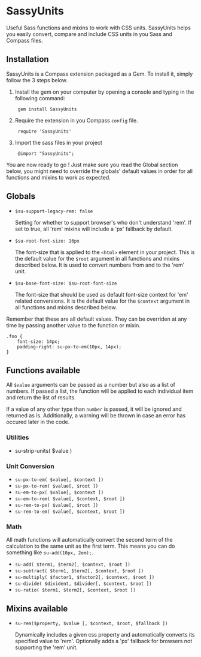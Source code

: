 # SassyUnits

Useful Sass functions and mixins to work with CSS units. SassyUnits helps you easily convert, compare and include CSS units in you Sass and Compass files.

## Installation

SassyUnits is a Compass extension packaged as a Gem. To install it, simply follow the 3 steps below.

1. Install the gem on your computer by opening a console and typing in the following command:

        gem install SassyUnits

2. Require the extension in you Compass `config` file.

        require 'SassyUnits'

3. Import the sass files in your project

        @import "SassyUnits";

You are now ready to go ! Just make sure you read the Global section below, you might need to override the globals' default values in order for all functions and mixins to work as expected.

## Globals

* `$su-support-legacy-rem: false`

    Setting for whether to support browser's who don't understand 'rem'. If set to true, all 'rem' mixins will include a 'px' fallback by default.

* `$su-root-font-size: 16px`

    The font-size that is applied to the `<html>` element in your project. This is the default value for the `$root` argument in all functions and mixins described below. It is used to convert numbers from and to the 'rem' unit.

* `$su-base-font-size: $su-root-font-size`

    The font-size that should be used as default font-size context for 'em' related conversions. It is the default value for the `$context` argument in all functions and mixins described below.

Remember that these are all default values. They can be overriden at any time by passing another value to the function or mixin.

    .foo {
        font-size: 14px;
        padding-right: su-px-to-em(10px, 14px);
    }

## Functions available

All `$value` arguments can be passed as a number but also as a list of numbers. If passed a list, the function will be applied to each individual item and return the list of results.

If a value of any other type than `number` is passed, it will be ignored and returned as is. Additionally, a warning will be thrown in case an error has occured later in the code.

### Utilities

* su-strip-units( $value )

### Unit Conversion

* `su-px-to-em( $value[, $context ])`
* `su-px-to-rem( $value[, $root ])`
* `su-em-to-px( $value[, $context ])`
* `su-em-to-rem( $value[, $context, $root ])`
* `su-rem-to-px( $value[, $root ])`
* `su-rem-to-em( $value[, $context, $root ])`

### Math

All math functions will automatically convert the second term of the calculation to the same unit as the first term. This means you can do something like `su-add(10px, 2em);`.

* `su-add( $term1, $term2[, $context, $root ])`
* `su-subtract( $term1, $term2[, $context, $root ])`
* `su-multiply( $factor1, $factor2[, $context, $root ])`
* `su-divide( $divident, $divider[, $context, $root ])`
* `su-ratio( $term1, $term2[, $context, $root ])`

## Mixins available

* `su-rem($property, $value [, $context, $root, $fallback ])`

    Dynamically includes a given css property and automatically converts its specified value to 'rem'. Optionally adds a 'px' fallback for browsers not supporting the 'rem' unit.